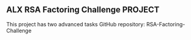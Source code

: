 ## ALX RSA Factoring Challenge PROJECT
This project has two advanced tasks
GitHub repository: RSA-Factoring-Challenge

